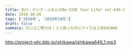 ```yaml
---
title: 石川・ホンマ・ぶるんのBe-SIDE Your Life! vol.649-1
date: 2018-10-26
tags: ['2018年', '2018年10月']
draft: false
summary: だいぶご無沙汰！３人揃ったのにマイクは２本KAGAWA
---
```


http://project-phi.ddo.jp/ishikawa/ishikawa649_1.mp3
